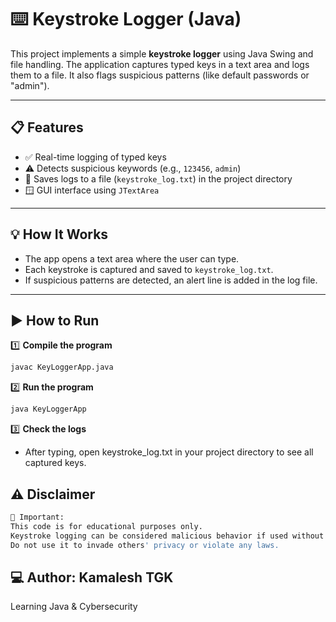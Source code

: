 # ⌨️ Keystroke Logger (Java)

This project implements a simple **keystroke logger** using Java Swing and file handling. The application captures typed keys in a text area and logs them to a file. It also flags suspicious patterns (like default passwords or "admin").

---

## 📋 Features

- ✅ Real-time logging of typed keys
- ⚠️ Detects suspicious keywords (e.g., `123456`, `admin`)
- 💾 Saves logs to a file (`keystroke_log.txt`) in the project directory
- 🪟 GUI interface using `JTextArea`

---

## 💡 How It Works

- The app opens a text area where the user can type.
- Each keystroke is captured and saved to `keystroke_log.txt`.
- If suspicious patterns are detected, an alert line is added in the log file.

---

## ▶️ How to Run

1️⃣ **Compile the program**

```bash
javac KeyLoggerApp.java
```

2️⃣ **Run the program**
```bash
java KeyLoggerApp
```

3️⃣ **Check the logs**
- After typing, open keystroke_log.txt in your project directory to see all captured keys.

## ⚠️ Disclaimer
```bash
🚨 Important:
This code is for educational purposes only.
Keystroke logging can be considered malicious behavior if used without user consent.
Do not use it to invade others' privacy or violate any laws.
```

## 💻 Author: Kamalesh TGK<br>
Learning Java & Cybersecurity

